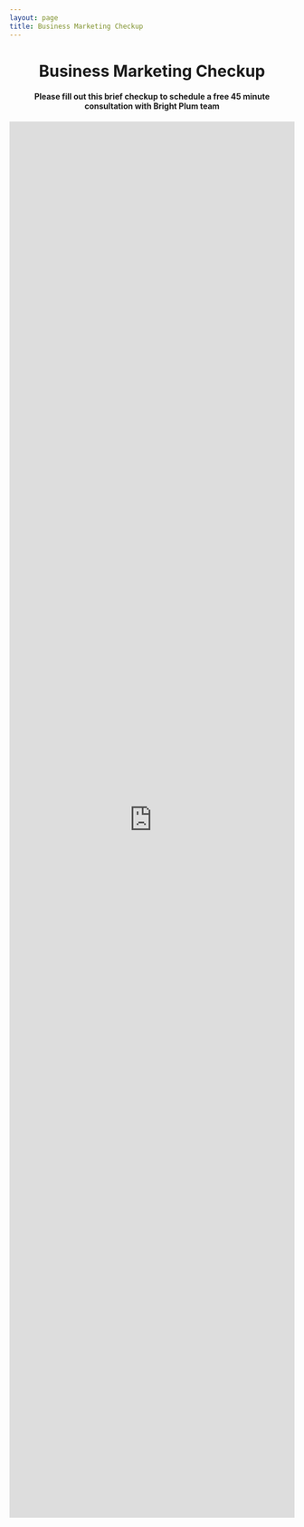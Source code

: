 ```yaml
---
layout: page
title: Business Marketing Checkup
---
```

<h1 style="text-align:center;">Business Marketing Checkup</h1>
<h4 style="text-align:center;">Please fill out this brief checkup to schedule a free 45 minute consultation with Bright Plum team</h4>

<iframe src="https://docs.google.com/forms/d/e/1FAIpQLSdVfKQ6UCetuiIrisVg5YyYNkrx_wK60ra9Qt7nuTVaO2uqGQ/viewform?embedded=true" width="100%" height="2465" frameborder="0" marginheight="0" marginwidth="0">Loading…</iframe>
